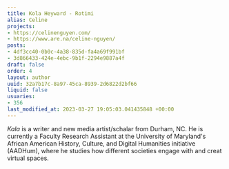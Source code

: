 ```yaml
---
title: Kola Heyward - Rotimi
alias: Celine
projects:
- https://celinenguyen.com/
- https://www.are.na/celine-nguyen/
posts:
- 4df3cc40-0b0c-4a38-835d-fa4a69f991bf
- 3d866433-424e-4ebc-9b1f-2294e9887a4f
draft: false
order: 4
layout: author
uuid: 32a7b17c-8a97-45ca-8939-2d6822d2bf66
liquid: false
usuaries:
- 356
last_modified_at: 2023-03-27 19:05:03.041435848 +00:00
---
```


<p><em>Kala</em> is a writer and new media artist/schalar from Durham, NC. He is currently a Faculty Research Assistant at the University of Maryland's African American History, Culture, and Digital Humanities initiative (AADHum), where he studies how different societies engage with and creat virtual spaces.</p>